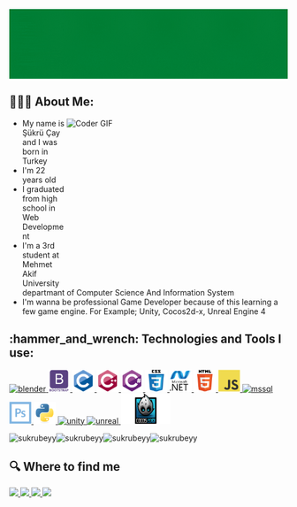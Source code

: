 <img src="https://raw.githubusercontent.com/sukrubeyy/sukrubeyy/main/Adsız%20tasarım.gif" align="center">

 <h2 align="left">👨🏻‍💻 About Me:</h2>


 <img src="https://media.giphy.com/media/SWoSkN6DxTszqIKEqv/giphy.gif" alt="Coder GIF" width="400" height="300" align="right">

   <ul> 
      <li>My name is Şükrü Çay and I was born in Turkey </li>
      <li>I'm 22 years old</li>
      <li>I graduated from high school in Web Development </li>
      <li>I'm a 3rd student at Mehmet Akif University departmant of Computer Science And Information System</li>
      <li> I'm wanna be professional Game Developer because of this learning a few game engine. For Example; Unity, Cocos2d-x, Unreal Engine 4</li>    
   </ul>

 
<h2 align="left">:hammer_and_wrench: Technologies and Tools I use:</h2>
<p align="left"> <a href="https://www.blender.org/" target="_blank"> <img src="https://download.blender.org/branding/community/blender_community_badge_white.svg" alt="blender" width="40" height="40"/> </a> <a href="https://getbootstrap.com" target="_blank"> <img src="https://raw.githubusercontent.com/devicons/devicon/master/icons/bootstrap/bootstrap-plain-wordmark.svg" alt="bootstrap" width="40" height="40"/> </a> <a href="https://www.cprogramming.com/" target="_blank"> <img src="https://raw.githubusercontent.com/devicons/devicon/master/icons/c/c-original.svg" alt="c" width="40" height="40"/> </a> <a href="https://www.w3schools.com/cpp/" target="_blank"> <img src="https://raw.githubusercontent.com/devicons/devicon/master/icons/cplusplus/cplusplus-original.svg" alt="cplusplus" width="40" height="40"/> </a> <a href="https://www.w3schools.com/cs/" target="_blank"> <img src="https://raw.githubusercontent.com/devicons/devicon/master/icons/csharp/csharp-original.svg" alt="csharp" width="40" height="40"/> </a> <a href="https://www.w3schools.com/css/" target="_blank"> <img src="https://raw.githubusercontent.com/devicons/devicon/master/icons/css3/css3-original-wordmark.svg" alt="css3" width="40" height="40"/> </a> <a href="https://dotnet.microsoft.com/" target="_blank"> <img src="https://raw.githubusercontent.com/devicons/devicon/master/icons/dot-net/dot-net-original-wordmark.svg" alt="dotnet" width="40" height="40"/> </a> <a href="https://www.w3.org/html/" target="_blank"> <img src="https://raw.githubusercontent.com/devicons/devicon/master/icons/html5/html5-original-wordmark.svg" alt="html5" width="40" height="40"/> </a> <a href="https://developer.mozilla.org/en-US/docs/Web/JavaScript" target="_blank"> <img src="https://raw.githubusercontent.com/devicons/devicon/master/icons/javascript/javascript-original.svg" alt="javascript" width="40" height="40"/> </a> <a href="https://www.microsoft.com/en-us/sql-server" target="_blank"> <img src="https://www.svgrepo.com/show/303229/microsoft-sql-server-logo.svg" alt="mssql" width="40" height="40"/> </a> <a href="https://www.photoshop.com/en" target="_blank"> <img src="https://raw.githubusercontent.com/devicons/devicon/master/icons/photoshop/photoshop-line.svg" alt="photoshop" width="40" height="40"/> </a> <a href="https://www.python.org" target="_blank"> <img src="https://raw.githubusercontent.com/devicons/devicon/master/icons/python/python-original.svg" alt="python" width="40" height="40"/> </a> <a href="https://unity.com/" target="_blank"> <img src="https://www.vectorlogo.zone/logos/unity3d/unity3d-icon.svg" alt="unity" width="40" height="40"/> </a> <a href="https://unrealengine.com/" target="_blank"> <img src="https://raw.githubusercontent.com/kenangundogan/fontisto/036b7eca71aab1bef8e6a0518f7329f13ed62f6b/icons/svg/brand/unreal-engine.svg" alt="unreal" width="40" height="40"/> </a> 

<img src="https://raw.githubusercontent.com/sukrubeyy/sukrubeyy/main/png-clipart-cocos2d-game-engine-c-video-game-unity-entex-selectagame-game-logo-removebg-preview.png" height="55" width="90"/>
</p>







 
 
 <p><img align="left" src="https://github-readme-stats.vercel.app/api/top-langs?username=sukrubeyy&show_icons=true&locale=en&layout=compact" alt="sukrubeyy" />
 
 </p>

<p><img align="left" src="https://github-readme-stats.vercel.app/api?username=sukrubeyy&show_icons=true&locale=en" alt="sukrubeyy" /></p>

<p><img align="left" src="https://github-readme-streak-stats.herokuapp.com/?user=sukrubeyy&" alt="sukrubeyy" /></p>

<p align="left"> <img src="https://komarev.com/ghpvc/?username=sukrubeyy&label=Profile%20views&color=0e75b6&style=flat" alt="sukrubeyy" /> </p>
 


 
 
 <h2> 🔍  Where to find me </h2>

 <a href="https://www.instagram.com/sukru.beyy/">
   <img src="https://img.shields.io/badge/instagram-E4405F.svg?style=for-the-badge&logo=instagram&logoColor=white"/>
 </a>
  
  
  <a href="https://www.linkedin.com/in/şükrü-çay-a0a8461a3/" > 
   <img src="https://img.shields.io/badge/linkedin-0077B5.svg?style=for-the-badge&logo=linkedin&logoColor=white"/> 
  </a>
  
  <a href="https://twitter.com/sukrubeyyy"> 
   <img src="https://img.shields.io/badge/twitter-1DA1F2.svg?style=for-the-badge&logo=twitter&logoColor=white"/> 
  </a>
  
   <a href="mailto:sukru.beyy@outlook.com">
  <img src="https://img.shields.io/badge/e‑mail-D14836.svg?style=for-the-badge&logo=GMail&logoColor=white"/>
    </a>

